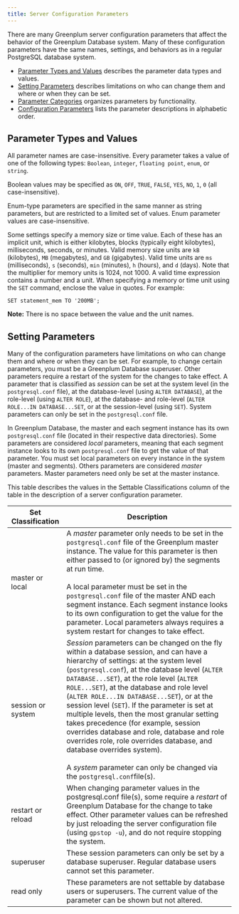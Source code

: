 ```yaml
---
title: Server Configuration Parameters 
---
```


There are many Greenplum server configuration parameters that affect the behavior of the Greenplum Database system. Many of these configuration parameters have the same names, settings, and behaviors as in a regular PostgreSQL database system.

-   [Parameter Types and Values](#topic_vsn_22l_z4) describes the parameter data types and values.
-   [Setting Parameters](#topic_cyz_p2l_z4) describes limitations on who can change them and where or when they can be set.
-   [Parameter Categories](guc_category-list.html) organizes parameters by functionality.
-   [Configuration Parameters](guc-list.html) lists the parameter descriptions in alphabetic order.

## <a id="topic_vsn_22l_z4"></a>Parameter Types and Values 

All parameter names are case-insensitive. Every parameter takes a value of one of the following types: `Boolean`, `integer`, `floating point`, `enum`, or `string`.

Boolean values may be specified as `ON`, `OFF`, `TRUE`, `FALSE`, `YES`, `NO`, `1`, `0` \(all case-insensitive\).

Enum-type parameters are specified in the same manner as string parameters, but are restricted to a limited set of values. Enum parameter values are case-insensitive.

Some settings specify a memory size or time value. Each of these has an implicit unit, which is either kilobytes, blocks \(typically eight kilobytes\), milliseconds, seconds, or minutes. Valid memory size units are `kB` \(kilobytes\), `MB` \(megabytes\), and `GB` \(gigabytes\). Valid time units are `ms` \(milliseconds\), `s` \(seconds\), `min` \(minutes\), `h` \(hours\), and `d` \(days\). Note that the multiplier for memory units is 1024, not 1000. A valid time expression contains a number and a unit. When specifying a memory or time unit using the `SET` command, enclose the value in quotes. For example:

```
SET statement_mem TO '200MB';
```

**Note:** There is no space between the value and the unit names.

## <a id="topic_cyz_p2l_z4"></a>Setting Parameters 

Many of the configuration parameters have limitations on who can change them and where or when they can be set. For example, to change certain parameters, you must be a Greenplum Database superuser. Other parameters require a restart of the system for the changes to take effect. A parameter that is classified as *session* can be set at the system level \(in the `postgresql.conf` file\), at the database-level \(using `ALTER DATABASE`\), at the role-level \(using `ALTER ROLE`\), at the database- and role-level \(`ALTER ROLE...IN DATABASE...SET`, or at the session-level \(using `SET`\). System parameters can only be set in the `postgresql.conf` file.

In Greenplum Database, the master and each segment instance has its own `postgresql.conf` file \(located in their respective data directories\). Some parameters are considered *local* parameters, meaning that each segment instance looks to its own `postgresql.conf` file to get the value of that parameter. You must set local parameters on every instance in the system \(master and segments\). Others parameters are considered *master* parameters. Master parameters need only be set at the master instance.

This table describes the values in the Settable Classifications column of the table in the description of a server configuration parameter.

|Set Classification|Description|
|------------------|-----------|
|master or local|A *master* parameter only needs to be set in the `postgresql.conf` file of the Greenplum master instance. The value for this parameter is then either passed to \(or ignored by\) the segments at run time.<br/><br/>A local parameter must be set in the `postgresql.conf` file of the master AND each segment instance. Each segment instance looks to its own configuration to get the value for the parameter. Local parameters always requires a system restart for changes to take effect.|
|session or system|*Session* parameters can be changed on the fly within a database session, and can have a hierarchy of settings: at the system level \(`postgresql.conf`\), at the database level \(`ALTER DATABASE...SET`\), at the role level \(`ALTER ROLE...SET`\), at the database and role level \(`ALTER ROLE...IN DATABASE...SET`\), or at the session level \(`SET`\). If the parameter is set at multiple levels, then the most granular setting takes precedence \(for example, session overrides database and role, database and role overrides role, role overrides database, and database overrides system\).<br/><br/>A *system* parameter can only be changed via the `postgresql.conf`file\(s\).|
|restart or reload|When changing parameter values in the postgresql.conf file\(s\), some require a *restart* of Greenplum Database for the change to take effect. Other parameter values can be refreshed by just reloading the server configuration file \(using `gpstop -u`\), and do not require stopping the system.|
|superuser|These session parameters can only be set by a database superuser. Regular database users cannot set this parameter.|
|read only|These parameters are not settable by database users or superusers. The current value of the parameter can be shown but not altered.|

